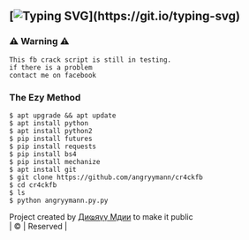 ## [![Typing SVG](https://readme-typing-svg.herokuapp.com?font=Rockstar-ExtraBold&color=F33A6A&lines=WELCOME+TO+CR4CK+FB+BY+ANGRY+MANN;)](https://git.io/typing-svg)

### ⚠ Warning ⚠

```
This fb crack script is still in testing. 
if there is a problem
contact me on facebook
```
### The Ezy Method
```INSTALASION
$ apt upgrade && apt update
$ apt install python
$ apt install python2
$ pip install futures
$ pip install requests
$ pip install bs4
$ pip install mechanize
$ apt install git
$ git clone https://github.com/angryymann/cr4ckfb
$ cd cr4ckfb
$ ls
$ python angryymann.py.py
```
Project created by <a href="https://www.facebook.com/profile.php?id=100078689373767">Диҩяүү Мдии</a> to make it public
    <br>
       | © |
        Reserved |
    <br> 
</p>
